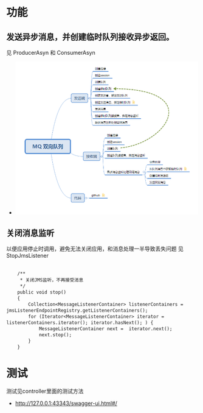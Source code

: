 # 功能
## 发送异步消息，并创建临时队列接收异步返回。
见 ProducerAsyn 和 ConsumerAsyn 
* ![](1.png)
## 关闭消息监听
以便应用停止时调用，避免无法关闭应用，和消息处理一半导致丢失问题 见 StopJmsListener
```$xslt

    /**
     * 关闭JMS监听，不再接受消息
     */
    public void stop()
    {
        Collection<MessageListenerContainer> listenerContainers = jmsListenerEndpointRegistry.getListenerContainers();
        for (Iterator<MessageListenerContainer> iterator = listenerContainers.iterator(); iterator.hasNext(); ) {
            MessageListenerContainer next =  iterator.next();
            next.stop();
        }
    }
```


# 测试
测试见controller里面的测试方法
- http://127.0.0.1:43343/swagger-ui.html#/